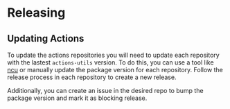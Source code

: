 # Releasing

## Updating Actions

To update the actions repositories you will need to update each repository with the lastest `actions-utils` version. To do this, you can use a tool like [ncu](https://www.npmjs.com/package/npm-check-updates) or manually update the package version for each repository. Follow the release process in each repository to create a new release.

Additionally, you can create an issue in the desired repo to bump the package version and mark it as blocking release.
